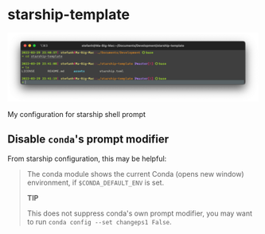 # starship-template

<img
  src="https://github.com/StefanHeng/starship-template/blob/master/starship/assets/demo%2C%2003.29.22.png"
  style="zoom:50%;" />



My configuration for starship shell prompt


## Disable `conda`'s prompt modifier

From starship configuration, this may be helpful:

> The conda module shows the current Conda (opens new window) environment, if `$CONDA_DEFAULT_ENV` is set.
>
> **TIP**
>
> This does not suppress conda's own prompt modifier, you may want to run `conda config --set changeps1 False`.

